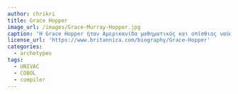 ```yaml
---
author: chrikri
title: Grace Hopper
image_url: /images/Grace-Murray-Hopper.jpg
caption: 'Η Grace Hopper ήταν Αμερικανίδα μαθηματικός και οπίσθιος ναύαρχος στο Ναυτικό των Η.Π.Α. η οποία ήταν πρωτοπόρος στην ανάπτυξη της τεχνολογίας των υπολογιστών, βοηθώντας στην επινόηση του UNIVAC I, του πρώτου εμπορικού ηλεκτρονικού υπολογιστή και των ναυτικών εφαρμογών για την COBOL. '
license_url: 'https://www.britannica.com/biography/Grace-Hopper'
categories:
  - archetypes
tags:
  - UNIVAC
  - COBOL
  - compiler
---
```


